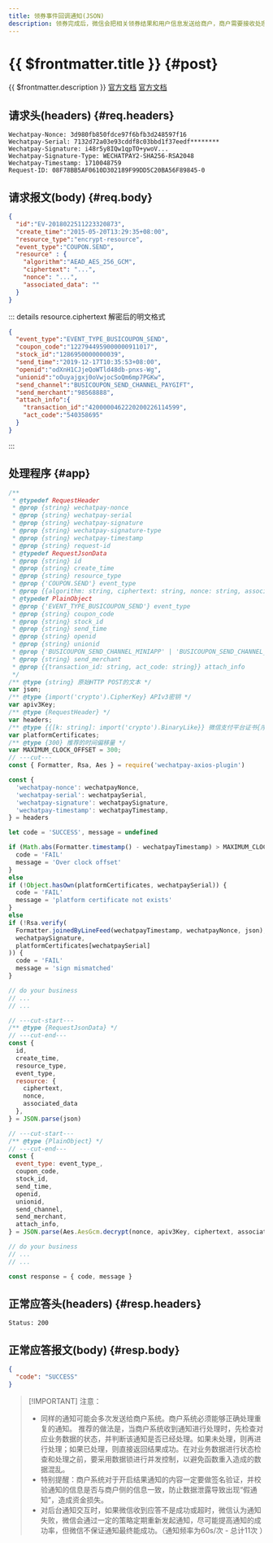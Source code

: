 ```yaml
---
title: 领券事件回调通知(JSON)
description: 领券完成后，微信会把相关领券结果和用户信息发送给商户，商户需要接收处理，并按照文档规范返回应答。出于安全的考虑，我们对支付结果数据进行了加密，商户需要先对通知数据进行解密，才能得到支付结果数据。
---
```


# {{ $frontmatter.title }} {#post}

{{ $frontmatter.description }} [官方文档](https://pay.weixin.qq.com/docs/merchant/apis/cash-coupons/check-notice.html) [官方文档](https://pay.weixin.qq.com/wiki/doc/apiv3/payscore.php?chapter=17_9&index=8)

## 请求头(headers) {#req.headers}

```ansi
Wechatpay-Nonce: 3d980fb850fdce97f6bfb3d248597f16
Wechatpay-Serial: 7132d72a03e93cddf8c03bbd1f37eedf********
Wechatpay-Signature: i48r5y8IQw1qpTO+ywoV...
Wechatpay-Signature-Type: WECHATPAY2-SHA256-RSA2048
Wechatpay-Timestamp: 1710048759
Request-ID: 08F78BB5AF0610D302189F99DD5C20BA56F89845-0
```

## 请求报文(body) {#req.body}

```json
{
  "id":"EV-2018022511223320873",
  "create_time":"2015-05-20T13:29:35+08:00",
  "resource_type":"encrypt-resource",
  "event_type":"COUPON.SEND",
  "resource" : {
    "algorithm":"AEAD_AES_256_GCM",
    "ciphertext": "...",
    "nonce": "...",
    "associated_data": ""
  }
}
```

::: details resource.ciphertext 解密后的明文格式

```json
{
  "event_type":"EVENT_TYPE_BUSICOUPON_SEND",
  "coupon_code":"1227944959000000911017",
  "stock_id":"1286950000000039",
  "send_time":"2019-12-17T10:35:53+08:00",
  "openid":"odXnH1CJjeQoWTld48db-pnxs-Wg",
  "unionid":"oOuyajgxj0oVwjocSoQm6mp7PGKw",
  "send_channel":"BUSICOUPON_SEND_CHANNEL_PAYGIFT",
  "send_merchant":"98568888",
  "attach_info":{
    "transaction_id":"4200000462220200226114599",
    "act_code":"540358695"
  }
}
```
:::

## 处理程序 {#app}

```js twoslash
/**
 * @typedef RequestHeader
 * @prop {string} wechatpay-nonce
 * @prop {string} wechatpay-serial
 * @prop {string} wechatpay-signature
 * @prop {string} wechatpay-signature-type
 * @prop {string} wechatpay-timestamp
 * @prop {string} request-id
 * @typedef RequestJsonData
 * @prop {string} id
 * @prop {string} create_time
 * @prop {string} resource_type
 * @prop {'COUPON.SEND'} event_type
 * @prop {{algorithm: string, ciphertext: string, nonce: string, associated_data: string}} resource
 * @typedef PlainObject
 * @prop {'EVENT_TYPE_BUSICOUPON_SEND'} event_type
 * @prop {string} coupon_code
 * @prop {string} stock_id
 * @prop {string} send_time
 * @prop {string} openid
 * @prop {string} unionid
 * @prop {'BUSICOUPON_SEND_CHANNEL_MINIAPP' | 'BUSICOUPON_SEND_CHANNEL_API' | 'BUSICOUPON_SEND_CHANNEL_PAYGIFT' | 'BUSICOUPON_SEND_CHANNEL_H5' | 'BUSICOUPON_SEND_CHANNEL_FTOF' | 'BUSICOUPON_SEND_CHANNEL_MEMBERCARD_ACT' | 'BUSICOUPON_SEND_CHANNEL_HALL' | 'BUSICOUPON_SEND_CHANNEL_JSAPI' | 'BUSICOUPON_SEND_CHANNEL_MINI_APP_LIVE' | 'BUSICOUPON_SEND_CHANNEL_WECHAT_SEARCH' | 'BUSICOUPON_SEND_CHANNEL_PAY_HAS_DISCOUNT' | 'BUSICOUPON_SEND_CHANNEL_WECHAT_AD' | 'BUSICOUPON_SEND_CHANNEL_RIGHTS_PLATFORM' | 'BUSICOUPON_SEND_CHANNEL_RECEIVE_MONEY_GIFT' | 'BUSICOUPON_SEND_CHANNEL_MEMBER_PAY_RIGHT' | 'BUSICOUPON_SEND_CHANNEL_BUSI_SMART_RETAIL' | 'BUSICOUPON_SEND_CHANNEL_FINDER_LIVEROOM'} send_channel
 * @prop {string} send_merchant
 * @prop {{transaction_id: string, act_code: string}} attach_info
 */
/** @type {string} 原始HTTP POST的文本 */
var json;
/** @type {import('crypto').CipherKey} APIv3密钥 */
var apiv3Key;
/** @type {RequestHeader} */
var headers;
/** @type {{[k: string]: import('crypto').BinaryLike}} 微信支付平台证书{序列号:实例}键值对 */
var platformCertificates;
/** @type {300} 推荐的时间偏移量 */
var MAXIMUM_CLOCK_OFFSET = 300;
// ---cut---
const { Formatter, Rsa, Aes } = require('wechatpay-axios-plugin')

const {
  'wechatpay-nonce': wechatpayNonce,
  'wechatpay-serial': wechatpaySerial,
  'wechatpay-signature': wechatpaySignature,
  'wechatpay-timestamp': wechatpayTimestamp,
} = headers

let code = 'SUCCESS', message = undefined

if (Math.abs(Formatter.timestamp() - wechatpayTimestamp) > MAXIMUM_CLOCK_OFFSET) {
  code = 'FAIL'
  message = 'Over clock offset'
}
else
if (!Object.hasOwn(platformCertificates, wechatpaySerial)) {
  code = 'FAIL'
  message = 'platform certificate not exists'
}
else
if (!Rsa.verify(
  Formatter.joinedByLineFeed(wechatpayTimestamp, wechatpayNonce, json),
  wechatpaySignature,
  platformCertificates[wechatpaySerial]
)) {
  code = 'FAIL'
  message = 'sign mismatched'
}

// do your business
// ...
// ...

// ---cut-start---
/** @type {RequestJsonData} */
// ---cut-end---
const {
  id,
  create_time,
  resource_type,
  event_type,
  resource: {
    ciphertext,
    nonce,
    associated_data
  },
} = JSON.parse(json)

// ---cut-start---
/** @type {PlainObject} */
// ---cut-end---
const {
  event_type: event_type_,
  coupon_code,
  stock_id,
  send_time,
  openid,
  unionid,
  send_channel,
  send_merchant,
  attach_info,
} = JSON.parse(Aes.AesGcm.decrypt(nonce, apiv3Key, ciphertext, associated_data))

// do your business
// ...
// ...

const response = { code, message }
```

## 正常应答头(headers) {#resp.headers}

```ansi
Status: 200
```

## 正常应答报文(body) {#resp.body}

```json
{
  "code": "SUCCESS"
}
```

> [!IMPORTANT] 注意：
> - 同样的通知可能会多次发送给商户系统。商户系统必须能够正确处理重复的通知。 推荐的做法是，当商户系统收到通知进行处理时，先检查对应业务数据的状态，并判断该通知是否已经处理。如果未处理，则再进行处理；如果已处理，则直接返回结果成功。在对业务数据进行状态检查和处理之前，要采用数据锁进行并发控制，以避免函数重入造成的数据混乱。
> - 特别提醒：商户系统对于开启结果通知的内容一定要做签名验证，并校验通知的信息是否与商户侧的信息一致，防止数据泄露导致出现“假通知”，造成资金损失。
> - 对后台通知交互时，如果微信收到应答不是成功或超时，微信认为通知失败，微信会通过一定的策略定期重新发起通知，尽可能提高通知的成功率，但微信不保证通知最终能成功。（通知频率为60s/次 - 总计11次 ）
